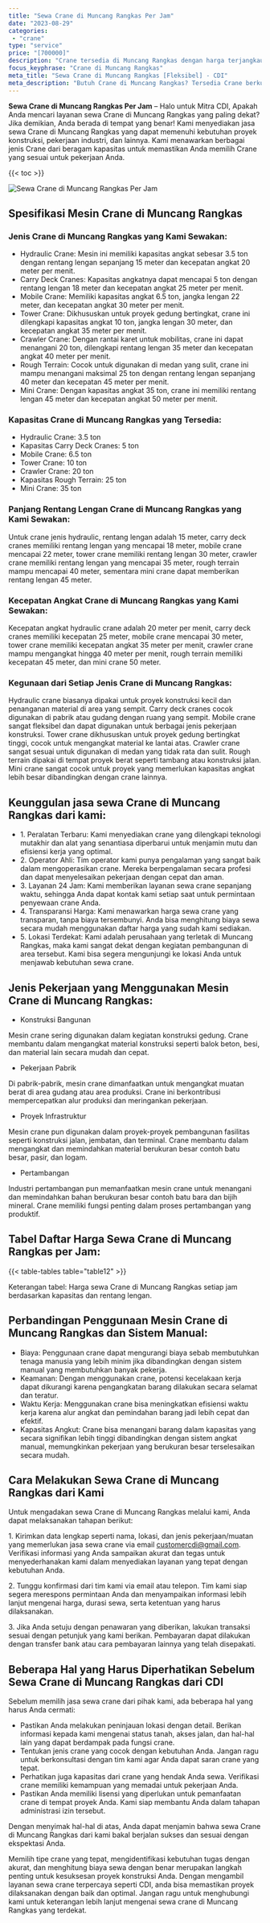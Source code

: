 ```yaml
---
title: "Sewa Crane di Muncang Rangkas Per Jam"
date: "2023-08-29"
categories:
 - "crane"
type: "service"
price: "[700000]"
description: "Crane tersedia di Muncang Rangkas dengan harga terjangkau. Crane sering digunakan untuk proyek konstruksi sebagai alat angkat berat yang efisien. Konsultasi gratis sekarang."
focus_keyphrase: "Crane di Muncang Rangkas"
meta_title: "Sewa Crane di Muncang Rangkas [Fleksibel] - CDI"
meta_description: "Butuh Crane di Muncang Rangkas? Tersedia Crane berkualitas untuk proyek pembangunan. Nikmati harga terbaik hari ini."
---
```


**Sewa Crane di Muncang Rangkas Per Jam** – Halo untuk Mitra CDI, Apakah Anda mencari layanan sewa Crane di Muncang Rangkas yang paling dekat? Jika demikian, Anda berada di tempat yang benar! Kami menyediakan jasa sewa Crane di Muncang Rangkas yang dapat memenuhi kebutuhan proyek konstruksi, pekerjaan industri, dan lainnya. Kami menawarkan berbagai jenis Crane dari beragam kapasitas untuk memastikan Anda memilih Crane yang sesuai untuk pekerjaan Anda.

{{< toc >}}

![Sewa Crane di Muncang Rangkas Per Jam](/images/crane/crane-06.jpg)

## Spesifikasi Mesin Crane di Muncang Rangkas

### Jenis Crane di Muncang Rangkas yang Kami Sewakan:

*   Hydraulic Crane: Mesin ini memiliki kapasitas angkat sebesar 3.5 ton dengan rentang lengan sepanjang 15 meter dan kecepatan angkat 20 meter per menit.
*   Carry Deck Cranes: Kapasitas angkatnya dapat mencapai 5 ton dengan rentang lengan 18 meter dan kecepatan angkat 25 meter per menit.
*   Mobile Crane: Memiliki kapasitas angkat 6.5 ton, jangka lengan 22 meter, dan kecepatan angkat 30 meter per menit.
*   Tower Crane: Dikhususkan untuk proyek gedung bertingkat, crane ini dilengkapi kapasitas angkat 10 ton, jangka lengan 30 meter, dan kecepatan angkat 35 meter per menit.
*   Crawler Crane: Dengan rantai karet untuk mobilitas, crane ini dapat menangani 20 ton, dilengkapi rentang lengan 35 meter dan kecepatan angkat 40 meter per menit.
*   Rough Terrain: Cocok untuk digunakan di medan yang sulit, crane ini mampu menangani maksimal 25 ton dengan rentang lengan sepanjang 40 meter dan kecepatan 45 meter per menit.
*   Mini Crane: Dengan kapasitas angkat 35 ton, crane ini memiliki rentang lengan 45 meter dan kecepatan angkat 50 meter per menit.

### Kapasitas Crane di Muncang Rangkas yang Tersedia:

*   Hydraulic Crane: 3.5 ton
*   Kapasitas Carry Deck Cranes: 5 ton
*   Mobile Crane: 6.5 ton
*   Tower Crane: 10 ton
*   Crawler Crane: 20 ton
*   Kapasitas Rough Terrain: 25 ton
*   Mini Crane: 35 ton

### Panjang Rentang Lengan Crane di Muncang Rangkas yang Kami Sewakan:

Untuk crane jenis hydraulic, rentang lengan adalah 15 meter, carry deck cranes memiliki rentang lengan yang mencapai 18 meter, mobile crane mencapai 22 meter, tower crane memiliki rentang lengan 30 meter, crawler crane memiliki rentang lengan yang mencapai 35 meter, rough terrain mampu mencapai 40 meter, sementara mini crane dapat memberikan rentang lengan 45 meter.

### Kecepatan Angkat Crane di Muncang Rangkas yang Kami Sewakan:

Kecepatan angkat hydraulic crane adalah 20 meter per menit, carry deck cranes memiliki kecepatan 25 meter, mobile crane mencapai 30 meter, tower crane memiliki kecepatan angkat 35 meter per menit, crawler crane mampu mengangkat hingga 40 meter per menit, rough terrain memiliki kecepatan 45 meter, dan mini crane 50 meter.

### Kegunaan dari Setiap Jenis Crane di Muncang Rangkas:

Hydraulic crane biasanya dipakai untuk proyek konstruksi kecil dan penanganan material di area yang sempit. Carry deck cranes cocok digunakan di pabrik atau gudang dengan ruang yang sempit. Mobile crane sangat fleksibel dan dapat digunakan untuk berbagai jenis pekerjaan konstruksi. Tower crane dikhususkan untuk proyek gedung bertingkat tinggi, cocok untuk mengangkat material ke lantai atas. Crawler crane sangat sesuai untuk digunakan di medan yang tidak rata dan sulit. Rough terrain dipakai di tempat proyek berat seperti tambang atau konstruksi jalan. Mini crane sangat cocok untuk proyek yang memerlukan kapasitas angkat lebih besar dibandingkan dengan crane lainnya.

## Keunggulan jasa sewa Crane di Muncang Rangkas dari kami:

*   1\. Peralatan Terbaru: Kami menyediakan crane yang dilengkapi teknologi mutakhir dan alat yang senantiasa diperbarui untuk menjamin mutu dan efisiensi kerja yang optimal.
*   2\. Operator Ahli: Tim operator kami punya pengalaman yang sangat baik dalam mengoperasikan crane. Mereka berpengalaman secara profesi dan dapat menyelesaikan pekerjaan dengan cepat dan aman.
*   3\. Layanan 24 Jam: Kami memberikan layanan sewa crane sepanjang waktu, sehingga Anda dapat kontak kami setiap saat untuk permintaan penyewaan crane Anda.
*   4\. Transparansi Harga: Kami menawarkan harga sewa crane yang transparan, tanpa biaya tersembunyi. Anda bisa menghitung biaya sewa secara mudah menggunakan daftar harga yang sudah kami sediakan.
*   5\. Lokasi Terdekat: Kami adalah perusahaan yang terletak di Muncang Rangkas, maka kami sangat dekat dengan kegiatan pembangunan di area tersebut. Kami bisa segera mengunjungi ke lokasi Anda untuk menjawab kebutuhan sewa crane.

## Jenis Pekerjaan yang Menggunakan Mesin Crane di Muncang Rangkas:

*   Konstruksi Bangunan

Mesin crane sering digunakan dalam kegiatan konstruksi gedung. Crane membantu dalam mengangkat material konstruksi seperti balok beton, besi, dan material lain secara mudah dan cepat.
*   Pekerjaan Pabrik

Di pabrik-pabrik, mesin crane dimanfaatkan untuk mengangkat muatan berat di area gudang atau area produksi. Crane ini berkontribusi mempercepatkan alur produksi dan meringankan pekerjaan.
*   Proyek Infrastruktur

Mesin crane pun digunakan dalam proyek-proyek pembangunan fasilitas seperti konstruksi jalan, jembatan, dan terminal. Crane membantu dalam mengangkat dan memindahkan material berukuran besar contoh batu besar, pasir, dan logam.
*   Pertambangan

Industri pertambangan pun memanfaatkan mesin crane untuk menangani dan memindahkan bahan berukuran besar contoh batu bara dan bijih mineral. Crane memiliki fungsi penting dalam proses pertambangan yang produktif.

## Tabel Daftar Harga Sewa Crane di Muncang Rangkas per Jam:

{{< table-tables table="table12" >}}

Keterangan tabel: Harga sewa Crane di Muncang Rangkas setiap jam berdasarkan kapasitas dan rentang lengan.

## Perbandingan Penggunaan Mesin Crane di Muncang Rangkas dan Sistem Manual:

*   Biaya: Penggunaan crane dapat mengurangi biaya sebab membutuhkan tenaga manusia yang lebih minim jika dibandingkan dengan sistem manual yang membutuhkan banyak pekerja.
*   Keamanan: Dengan menggunakan crane, potensi kecelakaan kerja dapat dikurangi karena pengangkatan barang dilakukan secara selamat dan teratur.
*   Waktu Kerja: Menggunakan crane bisa meningkatkan efisiensi waktu kerja karena alur angkat dan pemindahan barang jadi lebih cepat dan efektif.
*   Kapasitas Angkut: Crane bisa menangani barang dalam kapasitas yang secara signifikan lebih tinggi dibandingkan dengan sistem angkat manual, memungkinkan pekerjaan yang berukuran besar terselesaikan secara mudah.

## Cara Melakukan Sewa Crane di Muncang Rangkas dari Kami

Untuk mengadakan sewa Crane di Muncang Rangkas melalui kami, Anda dapat melaksanakan tahapan berikut:

1\.  Kirimkan data lengkap seperti nama, lokasi, dan jenis pekerjaan/muatan yang memerlukan jasa sewa crane via email customercdi@gmail.com. Verifikasi informasi yang Anda sampaikan akurat dan tegas untuk menyederhanakan kami dalam menyediakan layanan yang tepat dengan kebutuhan Anda.

2\.  Tunggu konfirmasi dari tim kami via email atau telepon. Tim kami siap segera merespons permintaan Anda dan menyampaikan informasi lebih lanjut mengenai harga, durasi sewa, serta ketentuan yang harus dilaksanakan.

3\.  Jika Anda setuju dengan penawaran yang diberikan, lakukan transaksi sesuai dengan petunjuk yang kami berikan. Pembayaran dapat dilakukan dengan transfer bank atau cara pembayaran lainnya yang telah disepakati.

## Beberapa Hal yang Harus Diperhatikan Sebelum Sewa Crane di Muncang Rangkas dari CDI

Sebelum memilih jasa sewa crane dari pihak kami, ada beberapa hal yang harus Anda cermati:

*   Pastikan Anda melakukan peninjauan lokasi dengan detail. Berikan informasi kepada kami mengenai status tanah, akses jalan, dan hal-hal lain yang dapat berdampak pada fungsi crane.
*   Tentukan jenis crane yang cocok dengan kebutuhan Anda. Jangan ragu untuk berkonsultasi dengan tim kami agar Anda dapat saran crane yang tepat.
*   Perhatikan juga kapasitas dari crane yang hendak Anda sewa. Verifikasi crane memiliki kemampuan yang memadai untuk pekerjaan Anda.
*   Pastikan Anda memiliki lisensi yang diperlukan untuk pemanfaatan crane di tempat proyek Anda. Kami siap membantu Anda dalam tahapan administrasi izin tersebut.

Dengan menyimak hal-hal di atas, Anda dapat menjamin bahwa sewa Crane di Muncang Rangkas dari kami bakal berjalan sukses dan sesuai dengan ekspektasi Anda.

Memilih tipe crane yang tepat, mengidentifikasi kebutuhan tugas dengan akurat, dan menghitung biaya sewa dengan benar merupakan langkah penting untuk kesuksesan proyek konstruksi Anda. Dengan mengambil layanan sewa crane terpercaya seperti CDI, anda bisa memastikan proyek dilaksanakan dengan baik dan optimal. Jangan ragu untuk menghubungi kami untuk keterangan lebih lanjut mengenai sewa crane di Muncang Rangkas yang terdekat.